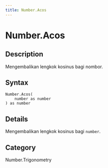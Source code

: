 ```yaml
---
title: Number.Acos
---
```


# Number.Acos


## Description

Mengembalikan lengkok kosinus bagi nombor.


## Syntax

```powerquery
Number.Acos(
    number as number
) as number
```


## Details

Mengembalikan lengkok kosinus bagi <code>number</code>.



## Category
Number.Trigonometry
